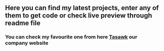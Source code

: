 
 <h2>Here you can find my latest projects, enter any of them to get code or check live preview through readme file</h2>
 <h3>You can check my favourite one from here <a href="https:://tasawk.com.sa" target="_blank">Tasawk</a> our company website</h3>
